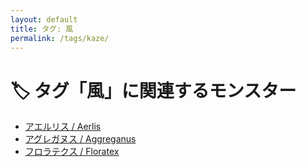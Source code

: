 ```yaml
---
layout: default
title: タグ: 風
permalink: /tags/kaze/
---
```

# 🏷️ タグ「風」に関連するモンスター

- [アエルリス / Aerlis](/monsterdex/monster/Aerlis.html)
- [アグレガヌス / Aggreganus](/monsterdex/monster/Aggreganus.html)
- [フロラテクス / Floratex](/monsterdex/monster/Floratex.html)